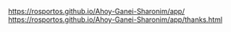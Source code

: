 https://rosportos.github.io/Ahoy-Ganei-Sharonim/app/
https://rosportos.github.io/Ahoy-Ganei-Sharonim/app/thanks.html
